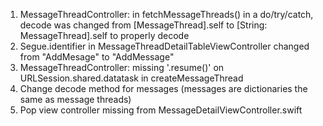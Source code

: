 1. MessageThreadController: in fetchMessageThreads() in a do/try/catch, decode was changed from [MessageThread].self to [String: MessageThread].self to properly decode
2. Segue.identifier in MessageThreadDetailTableViewController changed from "AddMesage" to "AddMessage"
3. MessageThreadController: missing '.resume()' on URLSession.shared.datatask in createMessageThread
4. Change decode method for messages (messages are dictionaries the same as message threads)
5. Pop view controller missing from MessageDetailViewController.swift
